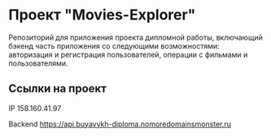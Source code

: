 # Проект "Movies-Explorer"

Репозиторий для приложения проекта дипломной работы, включающий бэкенд часть приложения со следующими возможностями: авторизация и регистрация пользователей, операции с фильмами и пользователями.

## Ссылки на проект

IP 158.160.41.97

Backend https://api.buyavykh-diploma.nomoredomainsmonster.ru
